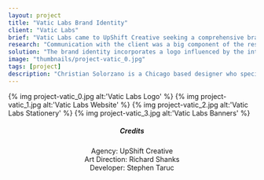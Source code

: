 ```yaml
---
layout: project
title: "Vatic Labs Brand Identity"
client: "Vatic Labs"
brief: "Vatic Labs came to UpShift Creative seeking a comprehensive brand identity that is engaging and responsive to various mediums. Their demographic included graduate students interested in quantitative trading. I worked closely with the art director to execute concepts and provide ideas while maintaining our audience and client in mind."
research: "Communication with the client was a big component of the research phase. We presented various concepts and the client also sent us examples of work that he found successful. The majority of the initial research phase included looking at design trends relevant in this particular industry."
solution: "The brand identity incorporates a logo influenced by the integration of technology and algorithmic quantitative trading. The colors evoke a sophisticated, modern, and neutral perspective that is tailored towards recruiting potential employees."
image: "thumbnails/project-vatic_0.jpg"
tags: [project]
description: "Christian Solorzano is a Chicago based designer who specializes in creating identities, design systems, interfaces, and thoughtful ideas for diverse audiences."
---
```


{% img project-vatic_0.jpg alt:'Vatic Labs Logo' %}
{% img project-vatic_1.jpg alt:'Vatic Labs Website' %}
{% img project-vatic_2.jpg alt:'Vatic Labs Stationery' %}
{% img project-vatic_3.jpg alt:'Vatic Labs Banners' %}

<center>
<div class="credits">
<h5>Credits</h5>
<h7>Agency: UpShift Creative <br> Art Direction: Richard Shanks <br> Developer: Stephen Taruc</h7>
</div>